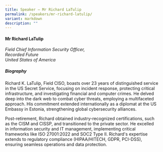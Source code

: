```yaml
---
title: Speaker – Mr Richard LaTulip
permalink: /speakers/mr-richard-latulip/
variant: markdown
description: ""
---
```

#### **Mr Richard LaTulip**

*Field Chief Information Security Officer, <br> Recorded Future<br>United States of America*

##### **Biography**
Richard K. LaTulip, Field CISO, boasts over 23 years of distinguished service in the US Secret Service, focusing on incident response, protecting critical infrastructure, and investigating financial and computer crimes. He delved deep into the dark web to combat cyber threats, employing a multifaceted approach. His commitment extended internationally as a diplomat at the US Embassy in Estonia, strengthening global cybersecurity alliances. 
 
Post-retirement, Richard obtained industry-recognized certifications, such as the CISM and CISSP, and transitioned to the private sector. He excelled in information security and IT management, implementing critical frameworks like ISO 27001:2022 and SOC2 Type II. Richard's expertise extends to regulatory compliance (HIPAA/HITECH, GDPR, PCI-DSS), ensuring seamless operations and data protection.